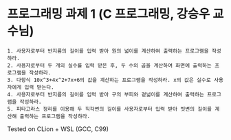 프로그래밍 과제 1 (C 프로그래밍, 강승우 교수님)
=============
```
1. 사용자로부터 반지름의 길이를 입력 받아 원의 넓이를 계산하여 출력하는 프로그램을 작성하라.
2. 사용자로부터 두 개의 실수를 입력 받은 후, 두 수의 곱을 계산하여 화면에 출력하는 프로그램을 작성하라.
3. 다항식 10x^3+4x^2+7x+6의 값을 계산하는 프로그램을 작성하라. x의 값은 실수로 사용자에게 입력 받는다.
4. 사용자로부터 반지름의 길이를 입력 받아 구의 부피와 겉넓이를 계산하여 출력하는 프로그램을 작성하라.
5. 피타고라스 정리를 이용해 두 직각변의 길이를 사용자로부터 입력 받아 빗변의 길이를 계산해 출력하는 프로그램을 작성하라.
```
Tested on CLion + WSL (GCC, C99)
